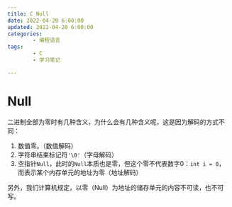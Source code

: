 ```yaml
---
title: C Null
date: 2022-04-20 6:00:00
updated: 2022-04-20 6:00:00
categories:
        - 编程语言
tags:
        - C
        - 学习笔记

---
```


# Null

二进制全部为零时有几种含义，为什么会有几种含义呢，这是因为解码的方式不同：

1. 数值零。（数值解码）
2. 字符串结束标记符`'\0'`（字母解码）
3. 空指针`Null`，此时的`Null`本质也是零，但这个零不代表数字0：`int i = 0`，而表示某个内存单元的地址为零（地址解码）

另外，我们计算机规定，以零（Null）为地址的储存单元的内容不可读，也不可写。



